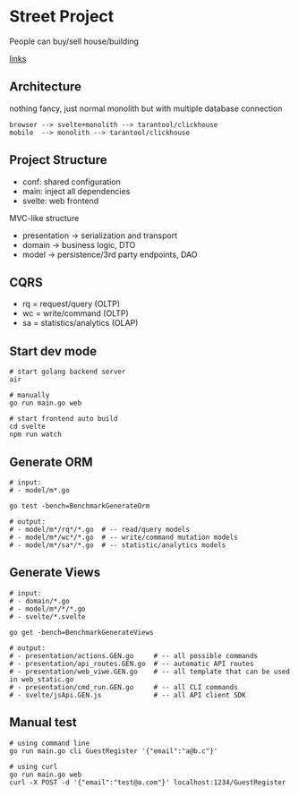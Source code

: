 
# Street Project

People can buy/sell house/building

[links](https://docs.google.com/document/d/1ATjUVawcWBM_axQBJU2Xdcu2WkF4sz9-NSGCSDzBHJ8/edit)

## Architecture

nothing fancy, just normal monolith but with multiple database connection

```
browser --> svelte+monolith --> tarantool/clickhouse
mobile  --> monolith --> tarantool/clickhouse
```

## Project Structure

- conf: shared configuration
- main: inject all dependencies
- svelte: web frontend

MVC-like structure

- presentation -> serialization and transport
- domain -> business logic, DTO
- model -> persistence/3rd party endpoints, DAO

## CQRS

- rq = request/query (OLTP)
- wc = write/command (OLTP)
- sa = statistics/analytics (OLAP)

## Start dev mode

```shell
# start golang backend server
air 

# manually
go run main.go web

# start frontend auto build 
cd svelte
npm run watch
```

## Generate ORM

```shell
# input: 
# - model/m*.go

go test -bench=BenchmarkGenerateOrm

# output:
# - model/m*/rq*/*.go  # -- read/query models
# - model/m*/wc*/*.go  # -- write/command mutation models
# - model/m*/sa*/*.go  # -- statistic/analytics models
```

## Generate Views

```shell
# input: 
# - domain/*.go
# - model/m*/*/*.go
# - svelte/*.svelte

go get -bench=BenchmarkGenerateViews

# output:
# - presentation/actions.GEN.go     # -- all possible commands
# - presentation/api_routes.GEN.go  # -- automatic API routes
# - presentation/web_viwe.GEN.go    # -- all template that can be used in web_static.go
# - presentation/cmd_run.GEN.go     # -- all CLI commands
# - svelte/jsApi.GEN.js             # -- all API client SDK 
```

## Manual test

```shell
# using command line
go run main.go cli GuestRegister '{"email":"a@b.c"}'

# using curl
go run main.go web
curl -X POST -d '{"email":"test@a.com"}' localhost:1234/GuestRegister
```
